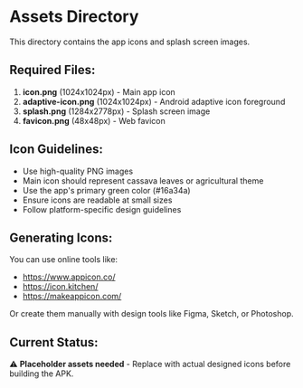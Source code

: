 # Assets Directory

This directory contains the app icons and splash screen images.

## Required Files:

1. **icon.png** (1024x1024px) - Main app icon
2. **adaptive-icon.png** (1024x1024px) - Android adaptive icon foreground
3. **splash.png** (1284x2778px) - Splash screen image
4. **favicon.png** (48x48px) - Web favicon

## Icon Guidelines:

- Use high-quality PNG images
- Main icon should represent cassava leaves or agricultural theme
- Use the app's primary green color (#16a34a)
- Ensure icons are readable at small sizes
- Follow platform-specific design guidelines

## Generating Icons:

You can use online tools like:
- https://www.appicon.co/
- https://icon.kitchen/
- https://makeappicon.com/

Or create them manually with design tools like Figma, Sketch, or Photoshop.

## Current Status:

⚠️ **Placeholder assets needed** - Replace with actual designed icons before building the APK.